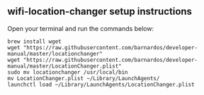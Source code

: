## wifi-location-changer setup instructions

Open your terminal and run the commands below:


```console
brew install wget
wget "https://raw.githubusercontent.com/barnardos/developer-manual/master/locationchanger"
wget "https://raw.githubusercontent.com/barnardos/developer-manual/master/LocationChanger.plist"
sudo mv locationchanger /usr/local/bin
mv LocationChanger.plist ~/Library/LaunchAgents/
launchctl load ~/Library/LaunchAgents/LocationChanger.plist
```
